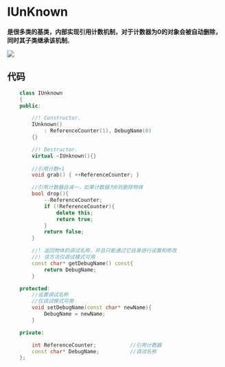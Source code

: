 # IUnKnown



  **是很多类的基类，内部实现引用计数机制，对于计数器为0的对象会被自动删除，同时其子类继承该机制**。

![](F:\GithubOpenSource\Records\Irrlich0.1版源码解析\images\iunknow.png)



## 代码

```c++
	class IUnknown
	{
	public:

		//! Constructor.
		IUnknown()
			: ReferenceCounter(1), DebugName(0)
		{}

		//! Destructor.
		virtual ~IUnknown(){}
        
		//引用计数+1
		void grab() { ++ReferenceCounter; }

		//引用计数器自减一，如果计数器为0则删除物体
		bool drop(){
			--ReferenceCounter;
			if (!ReferenceCounter){
				delete this;
				return true;
			}
			return false;
		}

		//! 返回物体的调试名称，并且只能通过它自身进行设置和修改
		//! 该方法仅调试模式可用
		const char* getDebugName() const{
			return DebugName;
		} 

	protected:
		//设置调试名称
        //仅调试模式可用
		void setDebugName(const char* newName){
			DebugName = newName;
		}

	private:

		int	ReferenceCounter;			//引用计数器
		const char* DebugName;			//调试名称
	};
```


